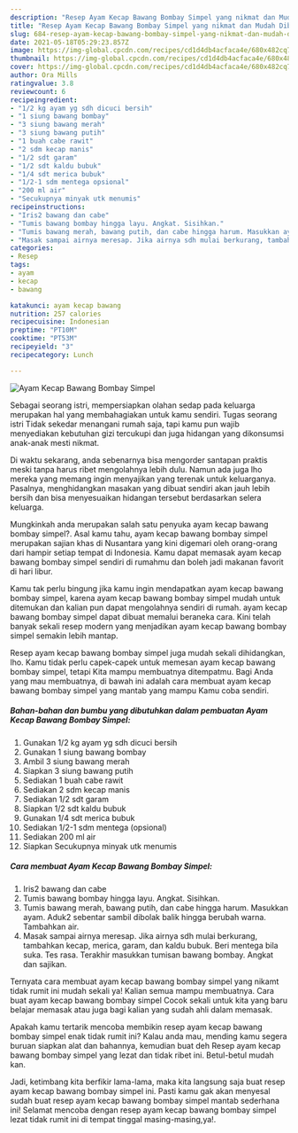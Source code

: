 ```yaml
---
description: "Resep Ayam Kecap Bawang Bombay Simpel yang nikmat dan Mudah Dibuat"
title: "Resep Ayam Kecap Bawang Bombay Simpel yang nikmat dan Mudah Dibuat"
slug: 684-resep-ayam-kecap-bawang-bombay-simpel-yang-nikmat-dan-mudah-dibuat
date: 2021-05-18T05:29:23.857Z
image: https://img-global.cpcdn.com/recipes/cd1d4db4acfaca4e/680x482cq70/ayam-kecap-bawang-bombay-simpel-foto-resep-utama.jpg
thumbnail: https://img-global.cpcdn.com/recipes/cd1d4db4acfaca4e/680x482cq70/ayam-kecap-bawang-bombay-simpel-foto-resep-utama.jpg
cover: https://img-global.cpcdn.com/recipes/cd1d4db4acfaca4e/680x482cq70/ayam-kecap-bawang-bombay-simpel-foto-resep-utama.jpg
author: Ora Mills
ratingvalue: 3.8
reviewcount: 6
recipeingredient:
- "1/2 kg ayam yg sdh dicuci bersih"
- "1 siung bawang bombay"
- "3 siung bawang merah"
- "3 siung bawang putih"
- "1 buah cabe rawit"
- "2 sdm kecap manis"
- "1/2 sdt garam"
- "1/2 sdt kaldu bubuk"
- "1/4 sdt merica bubuk"
- "1/2-1 sdm mentega opsional"
- "200 ml air"
- "Secukupnya minyak utk menumis"
recipeinstructions:
- "Iris2 bawang dan cabe"
- "Tumis bawang bombay hingga layu. Angkat. Sisihkan."
- "Tumis bawang merah, bawang putih, dan cabe hingga harum. Masukkan ayam. Aduk2 sebentar sambil dibolak balik hingga berubah warna. Tambahkan air."
- "Masak sampai airnya meresap. Jika airnya sdh mulai berkurang, tambahkan kecap, merica, garam, dan kaldu bubuk. Beri mentega bila suka. Tes rasa. Terakhir masukkan tumisan bawang bombay. Angkat dan sajikan."
categories:
- Resep
tags:
- ayam
- kecap
- bawang

katakunci: ayam kecap bawang 
nutrition: 257 calories
recipecuisine: Indonesian
preptime: "PT10M"
cooktime: "PT53M"
recipeyield: "3"
recipecategory: Lunch

---
```



![Ayam Kecap Bawang Bombay Simpel](https://img-global.cpcdn.com/recipes/cd1d4db4acfaca4e/680x482cq70/ayam-kecap-bawang-bombay-simpel-foto-resep-utama.jpg)

Sebagai seorang istri, mempersiapkan olahan sedap pada keluarga merupakan hal yang membahagiakan untuk kamu sendiri. Tugas seorang istri Tidak sekedar menangani rumah saja, tapi kamu pun wajib menyediakan kebutuhan gizi tercukupi dan juga hidangan yang dikonsumsi anak-anak mesti nikmat.

Di waktu  sekarang, anda sebenarnya bisa mengorder santapan praktis meski tanpa harus ribet mengolahnya lebih dulu. Namun ada juga lho mereka yang memang ingin menyajikan yang terenak untuk keluarganya. Pasalnya, menghidangkan masakan yang dibuat sendiri akan jauh lebih bersih dan bisa menyesuaikan hidangan tersebut berdasarkan selera keluarga. 



Mungkinkah anda merupakan salah satu penyuka ayam kecap bawang bombay simpel?. Asal kamu tahu, ayam kecap bawang bombay simpel merupakan sajian khas di Nusantara yang kini digemari oleh orang-orang dari hampir setiap tempat di Indonesia. Kamu dapat memasak ayam kecap bawang bombay simpel sendiri di rumahmu dan boleh jadi makanan favorit di hari libur.

Kamu tak perlu bingung jika kamu ingin mendapatkan ayam kecap bawang bombay simpel, karena ayam kecap bawang bombay simpel mudah untuk ditemukan dan kalian pun dapat mengolahnya sendiri di rumah. ayam kecap bawang bombay simpel dapat dibuat memalui beraneka cara. Kini telah banyak sekali resep modern yang menjadikan ayam kecap bawang bombay simpel semakin lebih mantap.

Resep ayam kecap bawang bombay simpel juga mudah sekali dihidangkan, lho. Kamu tidak perlu capek-capek untuk memesan ayam kecap bawang bombay simpel, tetapi Kita mampu membuatnya ditempatmu. Bagi Anda yang mau membuatnya, di bawah ini adalah cara membuat ayam kecap bawang bombay simpel yang mantab yang mampu Kamu coba sendiri.

<!--inarticleads1-->

##### Bahan-bahan dan bumbu yang dibutuhkan dalam pembuatan Ayam Kecap Bawang Bombay Simpel:

1. Gunakan 1/2 kg ayam yg sdh dicuci bersih
1. Gunakan 1 siung bawang bombay
1. Ambil 3 siung bawang merah
1. Siapkan 3 siung bawang putih
1. Sediakan 1 buah cabe rawit
1. Sediakan 2 sdm kecap manis
1. Sediakan 1/2 sdt garam
1. Siapkan 1/2 sdt kaldu bubuk
1. Gunakan 1/4 sdt merica bubuk
1. Sediakan 1/2-1 sdm mentega (opsional)
1. Sediakan 200 ml air
1. Siapkan Secukupnya minyak utk menumis




<!--inarticleads2-->

##### Cara membuat Ayam Kecap Bawang Bombay Simpel:

1. Iris2 bawang dan cabe
1. Tumis bawang bombay hingga layu. Angkat. Sisihkan.
1. Tumis bawang merah, bawang putih, dan cabe hingga harum. Masukkan ayam. Aduk2 sebentar sambil dibolak balik hingga berubah warna. Tambahkan air.
1. Masak sampai airnya meresap. Jika airnya sdh mulai berkurang, tambahkan kecap, merica, garam, dan kaldu bubuk. Beri mentega bila suka. Tes rasa. Terakhir masukkan tumisan bawang bombay. Angkat dan sajikan.




Ternyata cara membuat ayam kecap bawang bombay simpel yang nikamt tidak rumit ini mudah sekali ya! Kalian semua mampu membuatnya. Cara buat ayam kecap bawang bombay simpel Cocok sekali untuk kita yang baru belajar memasak atau juga bagi kalian yang sudah ahli dalam memasak.

Apakah kamu tertarik mencoba membikin resep ayam kecap bawang bombay simpel enak tidak rumit ini? Kalau anda mau, mending kamu segera buruan siapkan alat dan bahannya, kemudian buat deh Resep ayam kecap bawang bombay simpel yang lezat dan tidak ribet ini. Betul-betul mudah kan. 

Jadi, ketimbang kita berfikir lama-lama, maka kita langsung saja buat resep ayam kecap bawang bombay simpel ini. Pasti kamu gak akan menyesal sudah buat resep ayam kecap bawang bombay simpel mantab sederhana ini! Selamat mencoba dengan resep ayam kecap bawang bombay simpel lezat tidak rumit ini di tempat tinggal masing-masing,ya!.

